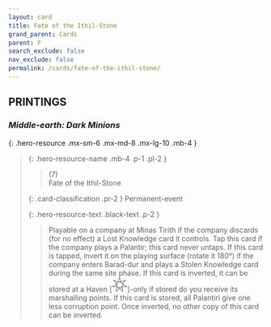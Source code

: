 ```yaml
---
layout: card
title: Fate of the Ithil-Stone
grand_parent: Cards
parent: F
search_exclude: false
nav_exclude: false
permalink: /cards/fate-of-the-ithil-stone/
---
```


## PRINTINGS


### _Middle-earth: Dark Minions_

{: .hero-resource .mx-sm-6 .mx-md-8 .mx-lg-10 .mb-4 }
> {: .hero-resource-name .mb-4 .p-1 .pl-2 }
> > <div class="card-mp">(7)</div>
> > <div class="card-name">Fate of the Ithil-Stone</div>
>
> {: .card-classification .pr-2 }
> Permanent-event
>
> {: .hero-resource-text .black-text .p-2 }
> > Playable on a company at Minas Tirith if the company discards (for no effect) a Lost Knowledge card it controls. Tap this card if the company plays a Palantir; this card never untaps. If this card is tapped, invert it on the playing surface (rotate it 180°) if the company enters Barad-dur and plays a Stolen Knowledge card during the same site phase.  If this card is inverted, it can be stored at a Haven \[![](/assets/images/free-haven.svg)]-only if stored do you receive its marshalling points. If this card is stored, all Palantiri give one less corruption point. Once inverted, no other copy of this card can be inverted.  
> 
